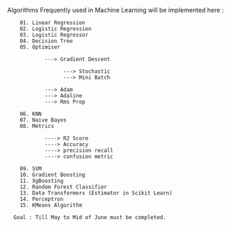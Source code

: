 Algorithms Frequently used in Machine Learning will be implemented here :

        01. Linear Regression
        02. Logistic Regression
        03. Logistic Regressor
        04. Decision Tree
        05. Optimiser
        
                ---> Gradient Descent
                
                      ---> Stochastic
                      ---> Mini Batch 
              
                ---> Adam
                ---> Adaline
                ---> Rms Prop

        06. KNN
        07. Naive Bayes 
        08. Metrics
        
                ----> R2 Score
                ----> Accuracy 
                ----> precision recall
                ----> confusion metric
                
        09. SVM
        10. Gradient Boosting
        11. XgBoosting
        12. Random Forest Classifier
        13. Data Transformers (Estimator in Scikit Learn)
        14. Perceptron
        15. KMeans Algorithm

      Goal : Till May to Mid of June must be completed.
